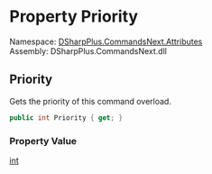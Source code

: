 # Property Priority

Namespace: [DSharpPlus.CommandsNext.Attributes](DSharpPlus.CommandsNext.Attributes.md)  
Assembly: DSharpPlus.CommandsNext.dll

## <a id="DSharpPlus_CommandsNext_Attributes_PriorityAttribute_Priority"></a>Priority

Gets the priority of this command overload.

```csharp
public int Priority { get; }
```

### Property Value

[int](https://learn.microsoft.com/dotnet/api/system.int32)

